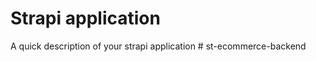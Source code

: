 # Strapi application

A quick description of your strapi application
#   s t - e c o m m e r c e - b a c k e n d  
 